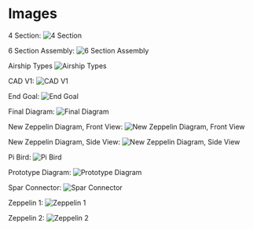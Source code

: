 # Images

4 Section:
![4 Section](4-Section.png)

6 Section Assembly:
![6 Section Assembly](6-Section-Assembly.png)

Airship Types
![Airship Types](Airship-Types.jpg)

CAD V1:
![CAD V1](CAD-V1.png)

End Goal:
![End Goal](End-Goal.jpg)

Final Diagram:
![Final Diagram](Final-Diagram.png)

New Zeppelin Diagram, Front View:
![New Zeppelin Diagram, Front View](NewZeppelinDiagramFront.png)

New Zeppelin Diagram, Side View:
![New Zeppelin Diagram, Side View](NewZeppelinDiagramSide.png)

Pi Bird:
![Pi Bird](Pi-Bird.png)

Prototype Diagram:
![Prototype Diagram](Protoype-Diagram.png)

Spar Connector:
![Spar Connector](Spar-Connector.png)

Zeppelin 1:
![Zeppelin 1](Zeppelin-1.png)

Zeppelin 2:
![Zeppelin 2](Zeppelin-2.png)

